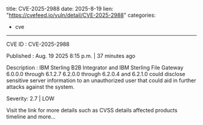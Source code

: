  
title: CVE-2025-2988
date: 2025-8-19
lien: "https://cvefeed.io/vuln/detail/CVE-2025-2988"
categories:
  - cve
---

CVE ID : CVE-2025-2988

Published :  Aug. 19
2025
8:15 p.m. | 37 minutes ago

Description : IBM Sterling B2B Integrator and IBM Sterling File Gateway 6.0.0.0 through 6.1.2.7
6.2.0.0 through 6.2.0.4
and 6.2.1.0 could disclose sensitive server information to an unauthorized user that could aid in further attacks against the system.

Severity: 2.7 | LOW

Visit the link for more details
such as CVSS details
affected products
timeline
and more...
